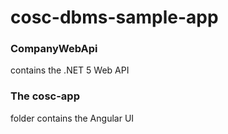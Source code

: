 # cosc-dbms-sample-app

### CompanyWebApi 
contains the .NET 5 Web API

### The cosc-app 
folder contains the Angular UI
